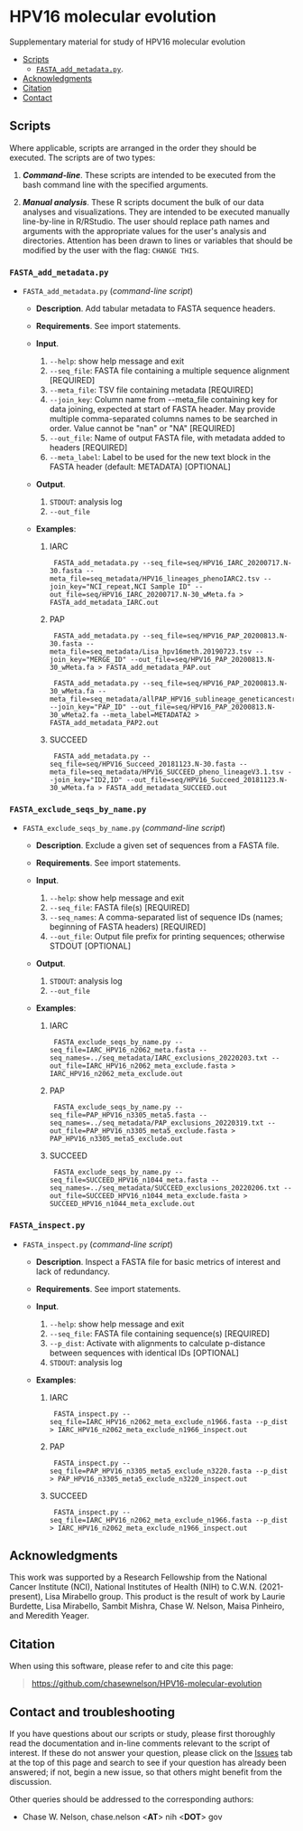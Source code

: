 # HPV16 molecular evolution
Supplementary material for study of HPV16 molecular evolution

* [Scripts](#scripts)
	* [`FASTA_add_metadata.py`](#FASTA_add_metadata-py).
* [Acknowledgments](#acknowledgments)
* [Citation](#citation)
* [Contact](#contact)


## <a name="scripts"></a>Scripts

Where applicable, scripts are arranged in the order they should be executed. The scripts are of two types: 

1. ***Command-line***. These scripts are intended to be executed from the bash command line with the specified arguments. 

2. ***Manual analysis***. These R scripts document the bulk of our data analyses and visualizations. They are intended to be executed manually line-by-line in R/RStudio. The user should replace path names and arguments with the appropriate values for the user's analysis and directories. Attention has been drawn to lines or variables that should be modified by the user with the flag: `CHANGE THIS`.

### <a name="FASTA_add_metadata-py"></a> `FASTA_add_metadata.py`

* `FASTA_add_metadata.py` (*command-line script*)
	* **Description**. Add tabular metadata to FASTA sequence headers.
	* **Requirements**. See import statements.
	* **Input**. 
		1. `--help`: show help message and exit
		2. `--seq_file`: FASTA file containing a multiple sequence alignment [REQUIRED]
		2. `--meta_file`: TSV file containing metadata [REQUIRED]
		3. `--join_key`: Column name from --meta_file containing key for data joining, expected at start of FASTA header. May provide multiple comma-separated columns names to be searched in order. Value cannot be "nan" or "NA" [REQUIRED]
		4. `--out_file`: Name of output FASTA file, with metadata added to headers [REQUIRED]
		5. `--meta_label`: Label to be used for the new text block in the FASTA header (default: METADATA) [OPTIONAL]
	* **Output**. 
		1. `STDOUT`: analysis log
		2. `--out_file`
	* **Examples**:

		1. IARC

				FASTA_add_metadata.py --seq_file=seq/HPV16_IARC_20200717.N-30.fasta --meta_file=seq_metadata/HPV16_lineages_phenoIARC2.tsv --join_key="NCI_repeat,NCI Sample ID" --out_file=seq/HPV16_IARC_20200717.N-30_wMeta.fa > FASTA_add_metadata_IARC.out
		
		2. PAP

				FASTA_add_metadata.py --seq_file=seq/HPV16_PAP_20200813.N-30.fasta --meta_file=seq_metadata/Lisa_hpv16meth.20190723.tsv --join_key="MERGE_ID" --out_file=seq/HPV16_PAP_20200813.N-30_wMeta.fa > FASTA_add_metadata_PAP.out

				FASTA_add_metadata.py --seq_file=seq/HPV16_PAP_20200813.N-30_wMeta.fa --meta_file=seq_metadata/allPAP_HPV16_sublineage_geneticancestry.tsv --join_key="PAP_ID" --out_file=seq/HPV16_PAP_20200813.N-30_wMeta2.fa --meta_label=METADATA2 > FASTA_add_metadata_PAP2.out 

		3. SUCCEED

				FASTA_add_metadata.py --seq_file=seq/HPV16_Succeed_20181123.N-30.fasta --meta_file=seq_metadata/HPV16_SUCCEED_pheno_lineageV3.1.tsv --join_key="ID2,ID" --out_file=seq/HPV16_Succeed_20181123.N-30_wMeta.fa > FASTA_add_metadata_SUCCEED.out

### <a name="FASTA_exclude_seqs_by_name-py"></a> `FASTA_exclude_seqs_by_name.py`

* `FASTA_exclude_seqs_by_name.py` (*command-line script*)
	* **Description**. Exclude a given set of sequences from a FASTA file.
	* **Requirements**. See import statements.
	* **Input**. 
		1. `--help`: show help message and exit
		2. `--seq_file`: FASTA file(s) [REQUIRED]
		3. `--seq_names`: A comma-separated list of sequence IDs (names; beginning of FASTA headers) [REQUIRED]
		4. `--out_file`: Output file prefix for printing sequences; otherwise STDOUT [OPTIONAL]
	* **Output**. 
		1. `STDOUT`: analysis log
		2. `--out_file`
	* **Examples**:

		1. IARC

				FASTA_exclude_seqs_by_name.py --seq_file=IARC_HPV16_n2062_meta.fasta --seq_names=../seq_metadata/IARC_exclusions_20220203.txt --out_file=IARC_HPV16_n2062_meta_exclude.fasta > IARC_HPV16_n2062_meta_exclude.out
		
		2. PAP

				FASTA_exclude_seqs_by_name.py --seq_file=PAP_HPV16_n3305_meta5.fasta --seq_names=../seq_metadata/PAP_exclusions_20220319.txt --out_file=PAP_HPV16_n3305_meta5_exclude.fasta > PAP_HPV16_n3305_meta5_exclude.out
				
		3. SUCCEED
		
				FASTA_exclude_seqs_by_name.py --seq_file=SUCCEED_HPV16_n1044_meta.fasta --seq_names=../seq_metadata/SUCCEED_exclusions_20220206.txt --out_file=SUCCEED_HPV16_n1044_meta_exclude.fasta > SUCCEED_HPV16_n1044_meta_exclude.out
				
### <a name="FASTA_inspect-py"></a> `FASTA_inspect.py`

* `FASTA_inspect.py` (*command-line script*)
	* **Description**. Inspect a FASTA file for basic metrics of interest and lack of redundancy.
	* **Requirements**. See import statements.
	* **Input**. 
		1. `--help`: show help message and exit
		2. `--seq_file`: FASTA file containing sequence(s) [REQUIRED]
		3. `--p_dist`: Activate with alignments to calculate p-distance between sequences with identical IDs [OPTIONAL]
		1. `STDOUT`: analysis log
	* **Examples**:

		1. IARC

				FASTA_inspect.py --seq_file=IARC_HPV16_n2062_meta_exclude_n1966.fasta --p_dist > IARC_HPV16_n2062_meta_exclude_n1966_inspect.out
		
		2. PAP

				FASTA_inspect.py --seq_file=PAP_HPV16_n3305_meta5_exclude_n3220.fasta --p_dist > PAP_HPV16_n3305_meta5_exclude_n3220_inspect.out
				
		3. SUCCEED
		
				FASTA_inspect.py --seq_file=IARC_HPV16_n2062_meta_exclude_n1966.fasta --p_dist > IARC_HPV16_n2062_meta_exclude_n1966_inspect.out

## <a name="acknowledgments"></a>Acknowledgments

This work was supported by a Research Fellowship from the National Cancer Institute (NCI), National Institutes of Health (NIH) to C.W.N. (2021-present), Lisa Mirabello group. This product is the result of work by Laurie Burdette, Lisa Mirabello, Sambit Mishra, Chase W. Nelson, Maisa Pinheiro, and Meredith Yeager.

## <a name="citation"></a>Citation

When using this software, please refer to and cite this page:

>https://github.com/chasewnelson/HPV16-molecular-evolution


## <a name="contact"></a>Contact and troubleshooting

If you have questions about our scripts or study, please first thoroughly read the documentation and in-line comments relevant to the script of interest. If these do not answer your question, please click on the <a target="_blank" href="https://github.com/chasewnelson/HPV16-molecular-evolution/issues">Issues</a> tab at the top of this page and search to see if your question has already been answered; if not, begin a new issue, so that others might benefit from the discussion.

Other queries should be addressed to the corresponding authors: 

*  Chase W. Nelson, chase.nelson <**AT**> nih <**DOT**> gov